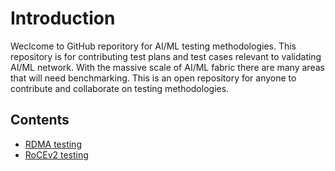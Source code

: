 # Introduction
Weclcome to GitHub reporitory for AI/ML testing methodologies. This repository is for contributing test plans and test cases relevant to validating AI/ML network. With the massive scale of AI/ML fabric there are many areas that will need benchmarking. This is an open repository for anyone to contribute and collaborate on testing methodologies. 
## Contents 
* [RDMA testing](RDMA-PFC-Testing)
* [RoCEv2 testing](RoCEv2-testing)